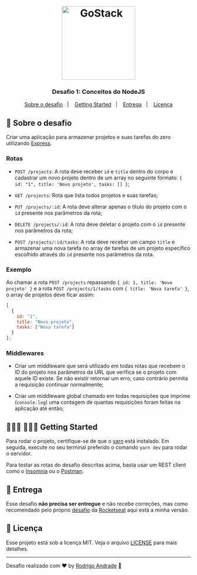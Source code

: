 <h1 align="center">
    <img alt="GoStack" src="https://rocketseat-cdn.s3-sa-east-1.amazonaws.com/bootcamp-header.png" width="200px" />
</h1>

<h3 align="center">
  Desafio 1: Conceitos do NodeJS
</h3>

<p align="center">
  <a href="#rocket-sobre-o-desafio">Sobre o desafio</a>&nbsp;&nbsp;&nbsp;|&nbsp;&nbsp;&nbsp;
  <a href="#getting-started">Getting Started</a>&nbsp;&nbsp;&nbsp;|&nbsp;&nbsp;&nbsp;
  <a href="#-entrega">Entrega</a>&nbsp;&nbsp;&nbsp;|&nbsp;&nbsp;&nbsp;
  <a href="#memo-licença">Licença</a>
</p>

## :rocket: Sobre o desafio

Criar uma aplicação para armazenar projetos e suas tarefas do zero utilizando [Express](https://expressjs.com/pt-br/).

### Rotas

- `POST /projects`: A rota deve receber `id` e `title` dentro do corpo e cadastrar um novo projeto dentro de um array no seguinte formato: `{ id: "1", title: 'Novo projeto', tasks: [] }`;

- `GET /projects`: Rota que lista todos projetos e suas tarefas;

- `PUT /projects/:id`: A rota deve alterar apenas o título do projeto com o `id` presente nos parâmetros da rota;

- `DELETE /projects/:id`: A rota deve deletar o projeto com o `id` presente nos parâmetros da rota;

- `POST /projects/:id/tasks`: A rota deve receber um campo `title` e armazenar uma nova tarefa no array de tarefas de um projeto específico escolhido através do `id` presente nos parâmetros da rota.

### Exemplo

Ao chamar a rota `POST /projects` repassando `{ id: 1, title: 'Novo projeto' }` e a rota `POST /projects/1/tasks` com `{ title: 'Nova tarefa' }`, o array de projetos deve ficar assim:

```js
[
  {
    id: "1",
    title: "Novo projeto",
    tasks: ["Nova tarefa"]
  }
];
```

### Middlewares

- Criar um middleware que será utilizado em todas rotas que recebem o ID do projeto nos parâmetros da URL que verifica se o projeto com aquele ID existe. Se não existir retornar um erro, caso contrário permita a requisição continuar normalmente;

- Criar um middleware global chamado em todas requisições que imprime (`console.log`) uma contagem de quantas requisições foram feitas na aplicação até então;

## 👨🏻‍💻 👩🏻‍💻 Getting Started

Para rodar o projeto, certifique-se de que o [yarn](https://yarnpkg.com/) está instalado. Em seguida, execute no seu terminal preferido o comando `yarn dev` para rodar o servidor.

Para testar as rotas do desafio descritas acima, basta usar um REST client como o [Insomnia](https://insomnia.rest/) ou o [Postman](https://www.postman.com/).

## 📅 Entrega

Esse desafio **não precisa ser entregue** e não recebe correções, mas como recomendado pelo próprio [desafio](https://github.com/Rocketseat/bootcamp-gostack-desafio-01) da [Rocketseat](http://rocketseat.com.br/) aqui está a minha versão.

## :memo: Licença

Esse projeto está sob a licença MIT. Veja o arquivo [LICENSE](LICENSE.md) para mais detalhes.

---

Desafio realizado com :heart: by [Rodrigo Andrade](https://github.com/rodrigoftw) :wave:
